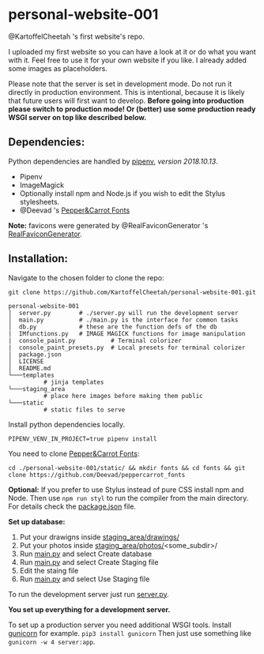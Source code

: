 personal-website-001
======================
@KartoffelCheetah 's first website's repo.

I uploaded my first website so you can have a look at it or do what you want with it.
Feel free to use it for your own website if you like. I already added some images as placeholders.

Please note that the server is set in development mode. Do not run it directly in production environment. This is intentional, because it is likely that future users will first want to develop.
**Before going into production please switch to production mode! Or (better) use some production ready WSGI server on top like described below.**

Dependencies:
-------------

Python dependencies are handled by [pipenv](https://github.com/pypa/pipenv), *version 2018.10.13*.

- Pipenv
- ImageMagick
- Optionally install npm and Node.js if you wish to edit the Stylus stylesheets.
- @Deevad 's [Pepper&Carrot Fonts](https://github.com/Deevad/peppercarrot_fonts)

**Note:** favicons were generated by @RealFaviconGenerator 's [RealFaviconGenerator](https://realfavicongenerator.net/).

Installation:
-------------

Navigate to the chosen folder to clone the repo:

```git clone https://github.com/KartoffelCheetah/personal-website-001.git```

```
personal-website-001
│  server.py        # ./server.py will run the development server
│  main.py          # ./main.py is the interface for common tasks
│  db.py            # these are the function defs of the db
|  IMfunctions.py   # IMAGE MAGICK functions for image manipulation
|  console_paint.py          # Terminal colorizer
|  console_paint_presets.py  # Local presets for terminal colorizer
│  package.json
│  LICENSE
│  README.md
└───templates
          # jinja templates
└───staging_area
          # place here images before making them public
└───static
          # static files to serve
```

Install python dependencies locally.

```PIPENV_VENV_IN_PROJECT=true pipenv install```

You need to clone [Pepper&Carrot Fonts](https://github.com/Deevad/peppercarrot_fonts):

```cd ./personal-website-001/static/ && mkdir fonts && cd fonts && git clone https://github.com/Deevad/peppercarrot_fonts```

**Optional:**
If you prefer to use Stylus instead of pure CSS install npm and Node.
Then use `npm run styl` to run the compiler from the main directory. For details check the [package.json](./package.json) file.

**Set up database:**
1. Put your drawigns inside [staging_area/drawings/](./staging_area/drawings)
2. Put your photos inside [staging_area/photos/](./staging_area/photos/)<some_subdir>/
3. Run [main.py](./main.py) and select Create database
4. Run [main.py](./main.py) and select Create Staging file
5. Edit the staing file
6. Run [main.py](./main.py) and select Use Staging file

To run the development server just run [server.py](./server.py).

**You set up everything for a development server.**

To set up a production server you need additional WSGI tools.
Install [gunicorn](http://gunicorn.org/) for example.
```pip3 install gunicorn```
Then just use something like ```gunicorn -w 4 server:app```.
